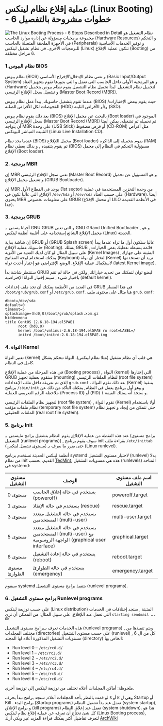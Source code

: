 # عملية إقلاع نظام لينكس (Linux Booting) - 6 خطوات مشروحة بالتفصيل

![The Linux Booting Process - 6 Steps Described in Detail](https://cdn-media-2.freecodecamp.org/w1280/5f9c9cef740569d1a4ca34fc.jpg)
نظام التشغيل هو مجموعة برمجيات مسؤولة عن إدارة موارد الحاسب (Hardware Resources) و التحكم في الأجهزة الملحقة المتصلة بالحاسب (Peripherals) و توفير الخدمات الأساسية للبرمجيات الأخرى. في نظام تشغيل لينكس (Linux) تتكون عملية الإقلاع (Booting) من 6 مراحل مختلفة.

### **1.نظام البيوس BIOS**
نظام بيوس (BIOS) و تعني نظام الإدخال\الإخراج الأساسي (Basic Input/Output System) و هو البرمجية الأولى داخل الحاسب التى تعمل و التي بدورها تقوم بتجهيز العتاد (Hardware) لتحميل نظام التشغيل. لبدأ تحميل نظام التشغيل يقوم نظام بيوس بتحميل و تشغيل سجل الإقلاع الرئيسي (Master Boot Record (MBR)).

عندما تقوم بتشغيل حاسوبك, يبدأ عمل نظام بيوس (BIOS) حيث يقوم ببعض الإختبارات/الفحوصات لكل الأقراص الصلبة (HDD) و/أو الأقراص الثابتة (SSD).

بعد ذلك يقوم نظام بيوس (BIOS) بالبحث عن محمل الإقلاع (Boot loader) الموجود في سجل الإقلاع الرئيسي (Master Boot Record (MBR)) ثم تحميله ثم تشغيله.
يمكن أيضا أن يتواجد MBR على وحدة (USB Stick) أو قرص مضغوط (CD-ROM) مثل أقراص التثبيت المباشر لليونكس (Linux Live Installation CD).

عندما يجد نظام (BIOS) محمل اللإقلاع (Boot loader) يقوم بتحميله إلى الذاكرة (RAM) ثم يقوم بتنفيذه , و بذلك يعطي نظام (BIOS) مسؤولية التحكم في النظام إلى محمل الإقلاع (Boot loader).

### **2. برمجية MBR**
إن MBR تعني سجل الإقلاع الرئيسي (Master Boot Record) و هو المسؤول عن تحميل و تشغيل محمل الإقلاع (GRUB Bootloader).

إن MBR يوجد في القطاع الأول (1st sector) من وحدة التخزين المستخدمة في عملية الإقلاع, التي غالبا تكون في `/dev/hda` أو  `/dev/sda` على حسب العتاد (Hardware).
أيضا يحتوي MBR على معلومات بخصوص GRUB (أو محمل الإقلاع LILO في الأنظمة القديمة جدا).

### **3. برمجية GRUB**
أحيانا يسمى بـ GNU GRUB و التي تعني GNU GRand Unified Bootloader , و هو محمل الإقلاع الشائع إستخدامه على أغلبية أنظمة لينكس (Linux) الحديثة.

 إن شاشة بداية GRUB أو (GRUB Splash screen) غالبا ستكون أول ما تراه عندما يبدأ حاسوبك عملية الإقلاع (Booting). يمتلك GRUB قائمة بسيطة تعطيك بعض الخيارات , على سبيل المثال لو كان لديك العديد من الأنوية (Kernel Images) المثبتة على جهازك, يمكنك استخدام لوحة المفاتيح (Keyboard) لتختار أي نواة (Kernel) تريد أن تستخدمها لاستكمال عملية الإقلاع. الوضع الإفتراضي هو إختيار أحدث نواة (latest Kernel image).

 ستنتظر شاشة بدأ GRUB لبضع ثوان لتمكنك من تحديد خياراتك, ولكن في حالة لم تقم باختيار شيء , سيتم إختيار النواة الإفتراضية (default kernel).

 في العديد من الأنظمة يمكنك أن تجد ملف إعدادات GRUB في هذا المسار `/boot/grub/grub.conf`  أو  `/etc/grub.conf`.
 هنا مثال على محتوى ملف `grub.conf`:

```text
#boot=/dev/sda
default=0
timeout=5
splashimage=(hd0,0)/boot/grub/splash.xpm.gz
hiddenmenu
title CentOS (2.6.18-194.el5PAE)
      root (hd0,0)
      kernel /boot/vmlinuz-2.6.18-194.el5PAE ro root=LABEL=/
      initrd /boot/initrd-2.6.18-194.el5PAE.img
```

### **4. النواة Kernel**
تعتبر النواة (kernel) هي قلب أي نظام تشغيل (مثلا نظام لينكس). النواة تتحكم بشكل كامل في النظام.

في هذه المرحلة من عملية الإقلاع (Booting process) , النواة (kernel) التي إختارها GRUB ستقوم بعملية تجهيز (mounting) لنظام الملفات الرئيسي (root file system) الذي تم تعريفه داخل ملف الإعدادات `grub.conf` . بعد ذلك تقوم النواة (Kernel) بتنفيذ برنامج `/sbin/init` و وهو أول برنامج يعمل في النظام, يمكنك التأكد من ذلك عن ملاحظة الرقم التعريفي للعملية (Process ID) أو (PID) و ستجد أنه يمتلك القيمة `1`.

لتجهيز نظام الملفات الرئيسي (root file system) , تقوم النواة (Kernel) أولا باستخدام نظام ملفات مؤقت (temporary root file system) حتى تتمكن من إيجاد و تجهيز نظام الملفات الحقيقي (real root file system).

### **5. برنامج Init**
عند هذه النقطة من عملية الإقلاع, يقوم النظام بتشغيل برامج مايسمى بـ (برامح مستوى التشغيل (runlevel programs)) , سوف يقوم برنامج init بقراءة ملف  `/etc/inittab` حتى يقرر ما يعرف بـ (مستوى تشغيل لينكس) (Linux runlevel).

أنظمة لينكس الحديثة تستخدم برنامج systemd لاختيار مستوى التشغيل (runlevel) بدلا من نظام init القديم.
بحسب [TecMint](https://www.tecmint.com/change-runlevels-targets-in-systemd/), هذه هي مستويات التشغيل (runlevels) المتاحة في systemd:


| مستوى التشغيل | الوصف | اسم ملف مستوى التشغيل |
| -------- | -------- | -------- |
| مستوى 0     | يستخدم في حالة إغلاق الحاسب (poweroff)    | poweroff.target     |
| مستوى 1     | يستخدم في حالة الإنقاذ (rescue)     | rescue.target     |
| مستوى 3     | يستخدم في حالة التشغيل متعدد المستخدمين (multi-user)     | multi-user.target     |
| مستوى 5     | يستخدم في حالة التشغيل متعدد المستخدمين (multi-user) مع الواجهة الروسومية (graphical user interface)   | graphical.target     |
| مستوى 6     | يستخدم في حالة  إعادة التشغيل (reboot)     | reboot.target     |
| مستوى الطوارئ     | يستخدم في حالة الطوارئ (emergency)     | emergency.target     |

سيقوم systemd بتنفيذ برامج مستوى التشغيل (runlevel programs).

### **6. برامج مستوى التشغيل Runlevel programs**
على حسب توزيعة لينكس (Linux distribution) المثبتة , ستجد إختلافات في الخدمات التي تعمل عند اللإقلاع, على سبيل المثال: من الممكن أن ترى `starting sendmail …. OK`

هذه الخدمات تعرف بـبرامج مستوى التشغيل (runlevel programs) , ويتم تنفيذها من مختلف المجلدات (directories) على حسب مستوى التشغيل (runlevel) , كل من ال 6 مستويات التشغيل المذكورة أعلاه لها المجلد (directory) الخاص بها:

-   Run level 0 –  `/etc/rc0.d/`
-   Run level 1 –  `/etc/rc1.d/`
-   Run level 2  –  `/etc/rc2.d/`
-   Run level 3  –  `/etc/rc3.d/`
-   Run level 4 –  `/etc/rc4.d/`
-   Run level 5 –  `/etc/rc5.d/`
-   Run level 6 –  `/etc/rc6.d/`

ملحوظة: أماكن المجلدات أعلاه تختلف من توزيعة لينكس إلى توزيعة أخرى.

لو قمت بالنظر بأحد المجلدات أعلاه, ستجد برامج تبدأ بحرف `S` أو `K` وهي ل Startup أو Kill .
برامج البدء (Startup programs) تعمل عند بدأ تشغيل النظام (system startup), و برامج الإغلاق (kill programs) تعمل عند إغلاق النظام (system shutdown).
هذا هو كل شئ تحتاج أن تعرفه عن عملية إقلاع نظام لينكس (Linux Booting process), لتعرف تفاضيل أكتر يمكنك قراءة المزيد عبر ويكي أرك [ArchWiki](https://wiki.archlinux.org/title/Arch_boot_process)